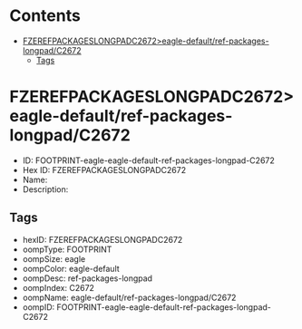 



Contents
========

* [FZEREFPACKAGESLONGPADC2672>eagle-default/ref-packages-longpad/C2672](#fzerefpackageslongpadc2672eagle-defaultref-packages-longpadc2672)
	* [Tags](#tags)

# FZEREFPACKAGESLONGPADC2672>eagle-default/ref-packages-longpad/C2672

- ID: FOOTPRINT-eagle-eagle-default-ref-packages-longpad-C2672
- Hex ID: FZEREFPACKAGESLONGPADC2672
- Name: 
- Description: 

## Tags

- hexID: FZEREFPACKAGESLONGPADC2672
- oompType: FOOTPRINT
- oompSize: eagle
- oompColor: eagle-default
- oompDesc: ref-packages-longpad
- oompIndex: C2672
- oompName: eagle-default/ref-packages-longpad/C2672
- oompID: FOOTPRINT-eagle-eagle-default-ref-packages-longpad-C2672
